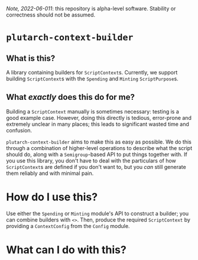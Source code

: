 _Note, 2022-06-011_: this repository is alpha-level software. Stability or correctness should not be assumed.

# `plutarch-context-builder`

## What is this?

A library containing builders for `ScriptContext`s. Currently, we support
building `ScriptContext`s with the `Spending` and `Minting` `ScriptPurpose`s.

## What _exactly_ does this do for me?

Building a `ScriptContext` manually is sometimes necessary: testing is a good
example case. However, doing this directly is tedious, error-prone and extremely
unclear in many places; this leads to significant wasted time and confusion. 

`plutarch-context-builder` aims to make this as easy as possible. We do this
through a combination of higher-level operations to describe what the script
should do, along with a `Semigroup`-based API to put things together with. If
you use this library, you don't have to deal with the particulars of how
`ScriptContext`s are defined if you don't want to, but you _can_ still generate
them reliably and with minimal pain.

# How do I use this?

Use either the `Spending` or `Minting` module's API to construct a builder; you
can combine builders with `<>`. Then, produce the required `ScriptContext` by
providing a `ContextConfig` from the `Config` module.

# What can I do with this?
